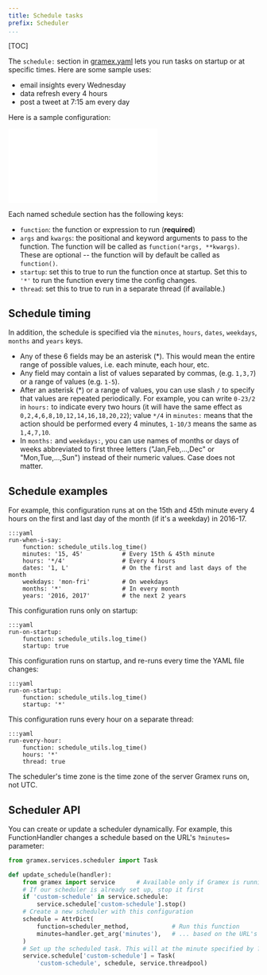 ```yaml
---
title: Schedule tasks
prefix: Scheduler
...
```


[TOC]

The `schedule:` section in [gramex.yaml](gramex.yaml.source) lets you run tasks on
startup or at specific times. Here are some sample uses:

- email insights every Wednesday
- data refresh every 4 hours
- post a tweet at 7:15 am every day

Here is a sample configuration:

<iframe class="w-100" frameborder="0" src="gramex.yaml.source"></iframe>

Each named schedule section has the following keys:

- `function`: the function or expression to run (<strong>required</strong>)
- `args` and `kwargs`: the positional and keyword arguments to pass to the
  function. The function will be called as `function(*args, **kwargs)`. These
  are optional -- the function will by default be called as `function()`.
- `startup`: set this to true to run the function once at startup.
  Set this to `'*'` to run the function every time the config changes.
- `thread`: set this to true to run in a separate thread (if available.)

## Schedule timing

In addition, the schedule is specified via the `minutes`, `hours`, `dates`, `weekdays`, `months` and `years` keys.

- Any of these 6 fields may be an asterisk (*). This would mean the entire range
  of possible values, i.e. each minute, each hour, etc.
- Any field may contain a list of values separated by commas, (e.g. `1,3,7`) or
  a range of values (e.g. `1-5`).
- After an asterisk (*) or a range of values, you can use slash `/` to specify
  that values are repeated periodically. For example, you can write `0-23/2` in
  `hours:` to indicate every two hours (it will have the same effect as
  `0,2,4,6,8,10,12,14,16,18,20,22`); value `*/4` in `minutes:` means that the
  action should be performed every 4 minutes, `1-10/3` means the same as
  `1,4,7,10`.
- In `months:` and `weekdays:`, you can use names of months or days of weeks
  abbreviated to first three letters ("Jan,Feb,...,Dec" or "Mon,Tue,...,Sun")
  instead of their numeric values. Case does not matter.

## Schedule examples

For example, this configuration runs at on the 15th and 45th minute every 4 hours
on the first and last day of the month (if it's a weekday) in 2016-17.

    :::yaml
    run-when-i-say:
        function: schedule_utils.log_time()
        minutes: '15, 45'           # Every 15th & 45th minute
        hours: '*/4'                # Every 4 hours
        dates: '1, L'               # On the first and last days of the month
        weekdays: 'mon-fri'         # On weekdays
        months: '*'                 # In every month
        years: '2016, 2017'         # the next 2 years

This configuration runs only on startup:

    :::yaml
    run-on-startup:
        function: schedule_utils.log_time()
        startup: true

This configuration runs on startup, and re-runs every time the YAML file changes:

    :::yaml
    run-on-startup:
        function: schedule_utils.log_time()
        startup: '*'

This configuration runs every hour on a separate thread:

    :::yaml
    run-every-hour:
        function: schedule_utils.log_time()
        hours: '*'
        thread: true

The scheduler's time zone is the time zone of the server Gramex runs on, not UTC.

## Scheduler API

You can create or update a scheduler dynamically. For example, this
FunctionHandler changes a schedule based on the URL's `?minutes=` parameter:

```python
from gramex.services.scheduler import Task

def update_schedule(handler):
    from gramex import service      # Available only if Gramex is running
    # If our scheduler is already set up, stop it first
    if 'custom-schedule' in service.schedule:
        service.schedule['custom-schedule'].stop()
    # Create a new scheduler with this configuration
    schedule = AttrDict(
        function=scheduler_method,            # Run this function
        minutes=handler.get_arg('minutes'),   # ... based on the URL's ?minutes=
    )
    # Set up the scheduled task. This will at the minute specified by ?minutes=
    service.schedule['custom-schedule'] = Task(
        'custom-schedule', schedule, service.threadpool)
```
